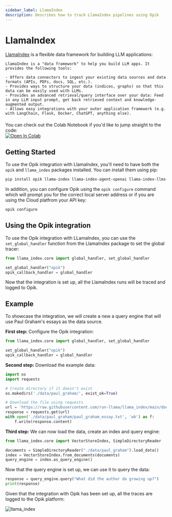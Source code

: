 ```yaml
---
sidebar_label: LlamaIndex
description: Describes how to track LlamaIndex pipelines using Opik
---
```


# LlamaIndex

[LlamaIndex](https://github.com/run-llama/llama_index) is a flexible data framework for building LLM applications:

    LlamaIndex is a "data framework" to help you build LLM apps. It provides the following tools:

    - Offers data connectors to ingest your existing data sources and data formats (APIs, PDFs, docs, SQL, etc.).
    - Provides ways to structure your data (indices, graphs) so that this data can be easily used with LLMs.
    - Provides an advanced retrieval/query interface over your data: Feed in any LLM input prompt, get back retrieved context and knowledge-augmented output.
    - Allows easy integrations with your outer application framework (e.g. with LangChain, Flask, Docker, ChatGPT, anything else).

<div style="display: flex; align-items: center; flex-wrap: wrap; margin: 20px 0;">
  <span style="margin-right: 10px;">You can check out the Colab Notebook if you'd like to jump straight to the code:</span>
  <a href="https://colab.research.google.com/github/comet-ml/opik/blob/main/apps/opik-documentation/documentation/docs/cookbook/llama-index.ipynb" target="_blank" rel="noopener noreferrer">
    <img src="https://colab.research.google.com/assets/colab-badge.svg" alt="Open In Colab" style="vertical-align: middle;"/>
  </a>
</div>

## Getting Started

To use the Opik integration with LlamaIndex, you'll need to have both the `opik` and `llama_index` packages installed. You can install them using pip:

```bash
pip install opik llama-index llama-index-agent-openai llama-index-llms-openai
```

In addition, you can configure Opik using the `opik configure` command which will prompt you for the correct local server address or if you are using the Cloud platfrom your API key:

```bash
opik configure
```

## Using the Opik integration

To use the Opik integration with LLamaIndex, you can use the `set_global_handler` function from the LlamaIndex package to set the global tracer:

```python
from llama_index.core import global_handler, set_global_handler

set_global_handler("opik")
opik_callback_handler = global_handler
```

Now that the integration is set up, all the LlamaIndex runs will be traced and logged to Opik.

## Example

To showcase the integration, we will create a new a query engine that will use Paul Graham's essays as the data source.

**First step:**
Configure the Opik integration:

```python
from llama_index.core import global_handler, set_global_handler

set_global_handler("opik")
opik_callback_handler = global_handler
```

**Second step:**
Download the example data:

```python
import os
import requests

# Create directory if it doesn't exist
os.makedirs('./data/paul_graham/', exist_ok=True)

# Download the file using requests
url = 'https://raw.githubusercontent.com/run-llama/llama_index/main/docs/docs/examples/data/paul_graham/paul_graham_essay.txt'
response = requests.get(url)
with open('./data/paul_graham/paul_graham_essay.txt', 'wb') as f:
    f.write(response.content)
```

**Third step:**
We can now load the data, create an index and query engine:

```python
from llama_index.core import VectorStoreIndex, SimpleDirectoryReader

documents = SimpleDirectoryReader("./data/paul_graham").load_data()
index = VectorStoreIndex.from_documents(documents)
query_engine = index.as_query_engine()
```

Now that the query engine is set up, we can use it to query the data:

```python
response = query_engine.query("What did the author do growing up?")
print(response)
```

Given that the integration with Opik has been set up, all the traces are logged to the Opik platform:

![llama_index](/img/tracing/llama_index_integration.png)
